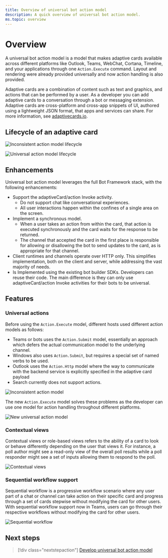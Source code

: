 ```yaml
---
title: Overview of universal bot action model
description: A quick overview of universal bot action model.
ms.topic: overview
---
```


# Overview

A universal bot action model is a model that makes adaptive cards available across different platforms like Outlook, Teams, WebChat, Cortana, Timeline, and your applications through one `Action.Execute` command. Layout and rendering were already provided universally and now action handling is also provided.

Adaptive cards are a combination of content such as text and graphics, and actions that can be performed by a user. As a developer you can add adaptive cards to a conversation through a bot or messaging extension. Adaptive cards are cross-platform and cross-app snippets of UI, authored using a lightweight JSON format, that apps and services can share. For more information, see [adaptivecards.io](http://adaptivecards.io/).

## Lifecycle of an adaptive card

![Inconsistent action model lifecycle](../assets/images/bots/inconsistent-action-model-lifecycle.png)

![Universal action model lifecycle](../assets/images/bots/universal-action-model-lifecycle.png)

## Enhancements

Universal bot action model leverages the full Bot Framework stack, with the following enhancements:

* Support the adaptiveCard/action Invoke activity.
    * Do not support chat like conversational experiences.
    * All user interactions happen within the confines of a single area on the screen.
* Implement a synchronous model.
    * When a user takes an action from within the card, that action is executed synchronously and the card waits for the response to be returned.
    * The channel that accepted the card in the first place is responsible for allowing or disallowing the bot to send updates to the card, as is appropriate for that channel.
* Client runtimes and channels operate over HTTP only. This simplifies implementation, both on the client and server, while addressing the vast majority of needs.
* Is Implemented using the existing bot builder SDKs. Developers can reuse their code. The main difference is they can only use adaptiveCard/action Invoke activities for their bots to be universal.

## Features

### Universal actions

Before using the `Action.Execute` model, different hosts used different action models as follows:
* Teams or bots uses the `Action.Submit` model, essentially an approach which defers the actual communication model to the underlying channel.
* Windows also uses `Action.Submit`, but requires a special set of named verbs to be used.
* Outlook uses the `Action.Http` model where the way to communicate with the backend service is explicitly specified in the adaptive card payload
* Search currently does not support actions.

![Inconsistent action model](../assets/images/bots/inconsistent-action-model.png)

The new `Action.Execute` model solves these problems as the developer can use one model for action handling throughout different platforms.

![New universal action model](../assets/images/bots/new-universal-action-model.png)

### Contextual views

Contextual views or role-based views refers to the ability of a card to look or behave differently depending on the user that views it. For instance, a poll author might see a read-only view of the overall poll results while a poll responder might see a set of inputs allowing them to respond to the poll.

![Contextual views](../assets/images/bots/contextual-views.png)

### Sequential workflow support

Sequential workflow is a progressive workflow scenario where any user part of a chat or channel can take action on their specific card and progress through a set of cards stepwise without modifying the card for other users. With sequential workflow support now in Teams, users can go through their respective workflows without modifying the card for other users.

![Sequential workflow](../assets/images/bots/sequentialworkflow.png)

## Next steps

> [!div class="nextstepaction"]
> [Develop universal bot action model](Develop-universal-bot-action-model.md)